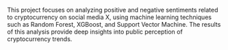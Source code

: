 This project focuses on analyzing positive and negative sentiments related to cryptocurrency on social media X, using machine learning techniques such as Random Forest, XGBoost, and Support Vector Machine. The results of this analysis provide deep insights into public perception of cryptocurrency trends.
